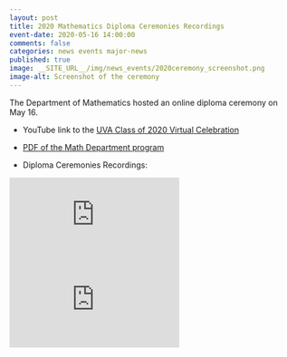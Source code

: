 ```yaml
---
layout: post
title: 2020 Mathematics Diploma Ceremonies Recordings
event-date: 2020-05-16 14:00:00
comments: false
categories: news events major-news
published: true
image: __SITE_URL__/img/news_events/2020ceremony_screenshot.png
image-alt: Screenshot of the ceremony
---
```


The Department of Mathematics hosted an online diploma ceremony on May 16.

- YouTube link to the [UVA Class of 2020 Virtual Celebration](https://youtu.be/Vkgagv9r3MU)

- [PDF of the Math Department program]({{site.url}}/img/news_events/2020ceremony_program.pdf)

- Diploma Ceremonies Recordings:

<iframe src="https://www.youtube-nocookie.com/embed/fuQ4-p05kGM" frameborder="0" allow="accelerometer; autoplay; encrypted-media; gyroscope; picture-in-picture" allowfullscreen></iframe>

<iframe src="https://www.youtube-nocookie.com/embed/EPfyJ1DuQpk" frameborder="0" allow="accelerometer; autoplay; encrypted-media; gyroscope; picture-in-picture" allowfullscreen></iframe>

